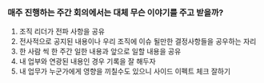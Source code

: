 ### 매주 진행하는 주간 회의에서는 대체 무슨 이야기를 주고 받을까? 
1. 조직 리더가 전파 사항을 공유
2. 전사적으로 공지된 내용이나 우리 조직에 이슈 될만한 결정사항들을 공우하는 자리
3. 한 사람 씩 한 주간 일한 내용과 앞으로 일할 내용을 공유
4. 내 업부와 연광된 내용인 경우 기록을 잘 해두자
5. 내 업무가 누군가에게 영향을 끼칠수도 있으니 사이드 이펙트 체크 잘하기
